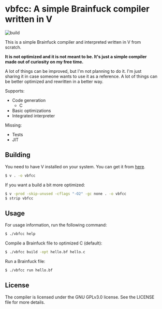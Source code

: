 # vbfcc: A simple Brainfuck compiler written in V

![build](https://github.com/SheatNoisette/vbfcc/actions/workflows/build.yml/badge.svg)

This is a simple Brainfuck compiler and interpreted written in V from scratch.

**It is not optimized and it is not meant to be. It's just a simple compiler
made out of curiosity on my free time.**

A lot of things can be improved, but I'm not planning to do it. I'm just sharing
it in case someone wants to use it as a reference. A lot of things can be better
optimized and rewritten in a better way.

Supports:
- Code generation
  - C
- Basic optimizations
- Integrated interpreter

Missing:
- Tests
- JIT

## Building

You need to have V installed on your system. You can get it from
[here](https://vlang.io).

```bash
$ v . -o vbfcc
```

If you want a build a bit more optimized:
```bash
$ v -prod -skip-unused -cflags "-O2" -gc none . -o vbfcc
$ strip vbfcc
```

## Usage

For usage information, run the following command:
```bash
$ ./vbfcc help
```

Compile a Brainfuck file to optimized C (default):
```bash
$ ./vbfcc build -opt hello.bf hello.c
```

Run a Brainfuck file:
```bash
$ ./vbfcc run hello.bf
```

## License
The compiler is licensed under the GNU GPLv3.0 license. See the LICENSE file
for more details.
